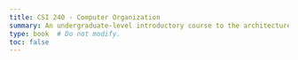 ```yaml
---
title: CSI 240 - Computer Organization
summary: An undergraduate-level introductory course to the architecture and operation of a computer system, based on Nand to Tetris: https://www.nand2tetris.org/
type: book  # Do not modify.
toc: false
---
```


